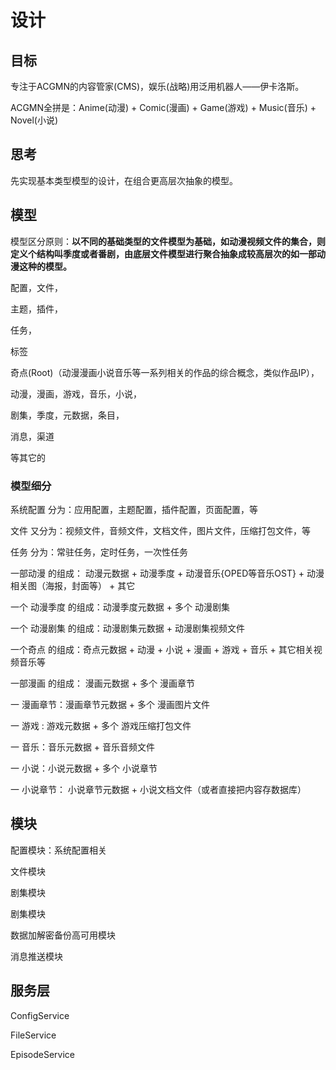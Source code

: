 # 设计

## 目标

专注于ACGMN的内容管家(CMS)，娱乐(战略)用泛用机器人——伊卡洛斯。  

ACGMN全拼是：Anime(动漫) + Comic(漫画) + Game(游戏) + Music(音乐) + Novel(小说)

## 思考

先实现基本类型模型的设计，在组合更高层次抽象的模型。

## 模型

模型区分原则：**以不同的基础类型的文件模型为基础，如动漫视频文件的集合，则定义个结构叫季度或者番剧，由底层文件模型进行聚合抽象成较高层次的如一部动漫这种的模型。**

配置，文件，

主题，插件，

任务，

标签

奇点(Root)（动漫漫画小说音乐等一系列相关的作品的综合概念，类似作品IP），

动漫，漫画，游戏，音乐，小说，

剧集，季度，元数据，条目，

消息，渠道

等其它的

### 模型细分

系统配置 分为：应用配置，主题配置，插件配置，页面配置，等

文件 又分为：视频文件，音频文件，文档文件，图片文件，压缩打包文件，等

任务 分为：常驻任务，定时任务，一次性任务

一部动漫 的组成： 动漫元数据 + 动漫季度 + 动漫音乐{OPED等音乐OST} + 动漫相关图（海报，封面等） + 其它

一个 动漫季度 的组成：动漫季度元数据 + 多个 动漫剧集

一个 动漫剧集 的组成：动漫剧集元数据 + 动漫剧集视频文件

一个奇点 的组成：奇点元数据 + 动漫 + 小说 + 漫画 + 游戏  + 音乐 + 其它相关视频音乐等

一部漫画 的组成： 漫画元数据 + 多个 漫画章节

一 漫画章节：漫画章节元数据 + 多个 漫画图片文件

一 游戏 : 游戏元数据 + 多个 游戏压缩打包文件

一 音乐：音乐元数据 + 音乐音频文件

一 小说：小说元数据 + 多个 小说章节

一 小说章节： 小说章节元数据 + 小说文档文件（或者直接把内容存数据库）

## 模块

配置模块：系统配置相关

文件模块

剧集模块

剧集模块

数据加解密备份高可用模块

消息推送模块

## 服务层

ConfigService

FileService

EpisodeService
